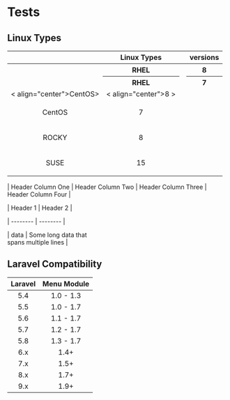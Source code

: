 # Tests

## Linux Types

| <th align="center">Linux Types</th> |<th align="center">versions</th>|
|:------------------------------------|:-------------------------------|
|  <th align="center">RHEL</th>       | <th align="center">8</th>      |
|  <th align="center">RHEL</th>       | <th align="center">7</th>      |
|  < align="center">CentOS>           | < align="center">8    >        |
|  <p align="center">CentOS</p>     | <p align="center">7</p>      |
|  <p align="center">ROCKY</p>      | <p align="center">8</p>      |
|  <p align="center">SUSE</p>       | <p align="center">15</p>     |


| Header Column One | Header Column Two | Header Column Three | Header Column Four |

| Header 1  | Header 2 |

| --------  | -------- |

| data      | Some long data that <br /> spans multiple lines |


## Laravel Compatibility

| Laravel | Menu Module |
|:-------:|:-----------:|
| 5.4     | 1.0 - 1.3   |
| 5.5     | 1.0 - 1.7   |
| 5.6     | 1.1 - 1.7   |
| 5.7     | 1.2 - 1.7   |
| 5.8     | 1.3 - 1.7   |
| 6.x     | 1.4+        |
| 7.x     | 1.5+        |
| 8.x     | 1.7+        |
| 9.x     | 1.9+        |
